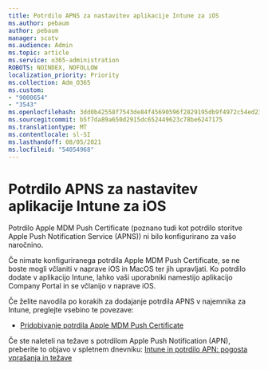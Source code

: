 ```yaml
---
title: Potrdilo APNS za nastavitev aplikacije Intune za iOS
ms.author: pebaum
author: pebaum
manager: scotv
ms.audience: Admin
ms.topic: article
ms.service: o365-administration
ROBOTS: NOINDEX, NOFOLLOW
localization_priority: Priority
ms.collection: Adm_O365
ms.custom:
- "9000654"
- "3543"
ms.openlocfilehash: 3dd0b42558f7543de84f45690596f2829195db9f4972c54ed239add7fe87b37c
ms.sourcegitcommit: b5f7da89a650d2915dc652449623c78be6247175
ms.translationtype: MT
ms.contentlocale: sl-SI
ms.lasthandoff: 08/05/2021
ms.locfileid: "54054968"
---
```

# <a name="intune-ios-set-up-apns-certificate"></a>Potrdilo APNS za nastavitev aplikacije Intune za iOS

Potrdilo Apple MDM Push Certificate (poznano tudi kot potrdilo storitve Apple Push Notification Service (APNS)) ni bilo konfigurirano za vašo naročnino.

Če nimate konfiguriranega potrdila Apple MDM Push Certificate, se ne boste mogli včlaniti v naprave iOS in MacOS ter jih upravljati. Ko potrdilo dodate v aplikacijo Intune, lahko vaši uporabniki namestijo aplikacijo Company Portal in se včlanijo v naprave iOS.

Če želite navodila po korakih za dodajanje potrdila APNS v najemnika za Intune, preglejte vsebino te povezave:

- [Pridobivanje potrdila Apple MDM Push Certificate](https://docs.microsoft.com/mem/intune/enrollment/apple-mdm-push-certificate-get)

Če ste naleteli na težave s potrdilom Apple Push Notification (APN), preberite to objavo v spletnem dnevniku: [Intune in potrdilo APN: pogosta vprašanja in težave](https://techcommunity.microsoft.com/t5/Intune-Customer-Success/Intune-and-the-APNs-certificate-FAQ-and-common-issues/ba-p/280121)
